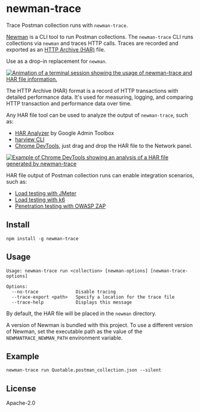 # newman-trace

Trace Postman collection runs with `newman-trace`.

[Newman](https://www.npmjs.com/package/newman) is a CLI tool to run Postman collections. The `newman-trace` CLI runs collections via `newman` and traces HTTP calls. Traces are recorded and exported as an [HTTP Archive (HAR)](<https://en.wikipedia.org/wiki/HAR_(file_format)>) file.

Use as a drop-in replacement for `newman`.

[![Animation of a terminal session showing the usage of newman-trace and HAR file information.](https://raw.githubusercontent.com/kevinswiber/newman-trace/main/images/newman-trace-example.svg)](https://raw.githubusercontent.com/kevinswiber/newman-trace/main/images/newman-trace-example.svg)

The HTTP Archive (HAR) format is a record of HTTP transactions with detailed performance data. It's used for measuring, logging, and comparing HTTP transaction and performance data over time.

Any HAR file tool can be used to analyze the output of `newman-trace`, such as:

- [HAR Analyzer](https://toolbox.googleapps.com/apps/har_analyzer/) by Google Admin Toolbox
- [harview CLI](https://github.com/fboender/harview)
- [Chrome DevTools](https://developer.chrome.com/docs/devtools/network/reference/#save-as-har), just drag and drop the HAR file to the Network panel.

[![Example of Chrome DevTools showing an analysis of a HAR file generated by newman-trace](https://raw.githubusercontent.com/kevinswiber/newman-trace/main/images/newman-trace-chrome-devtools.png)](https://raw.githubusercontent.com/kevinswiber/newman-trace/main/images/newman-trace-chrome-devtools.png)

HAR file output of Postman collection runs can enable integration scenarios, such as:

- [Load testing with JMeter](https://converter.blazemeter.com/)
- [Load testing with k6](https://k6.io/docs/test-authoring/recording-a-session/har-converter)
- [Penetration testing with OWASP ZAP](https://www.zaproxy.org/docs/desktop/addons/import-export/)

## Install

```
npm install -g newman-trace
```

## Usage

```
Usage: newman-trace run <collection> [newman-options] [newman-trace-options]

Options:
  --no-trace              Disable tracing
  --trace-export <path>   Specify a location for the trace file
  --trace-help            Displays this message
```

By default, the HAR file will be placed in the `newman` directory.

A version of Newman is bundled with this project. To use a different version of Newman, set the executable path as the value of the `NEWMANTRACE_NEWMAN_PATH` environment variable.

## Example

```
newman-trace run Quotable.postman_collection.json --silent
```

## License

Apache-2.0
